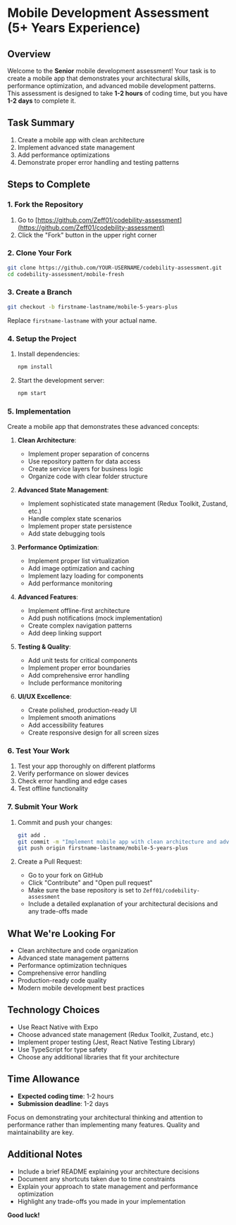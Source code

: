 # Mobile Development Assessment (5+ Years Experience)

## Overview

Welcome to the **Senior** mobile development assessment! Your task is to create a mobile app that demonstrates your architectural skills, performance optimization, and advanced mobile development patterns. This assessment is designed to take **1-2 hours** of coding time, but you have **1-2 days** to complete it.

## Task Summary

1. Create a mobile app with clean architecture
2. Implement advanced state management
3. Add performance optimizations
4. Demonstrate proper error handling and testing patterns

## Steps to Complete

### 1. Fork the Repository

1. Go to [https://github.com/Zeff01/codebility-assessment](https://github.com/Zeff01/codebility-assessment)
2. Click the "Fork" button in the upper right corner

### 2. Clone Your Fork

```bash
git clone https://github.com/YOUR-USERNAME/codebility-assessment.git
cd codebility-assessment/mobile-fresh
```

### 3. Create a Branch

```bash
git checkout -b firstname-lastname/mobile-5-years-plus
```

Replace `firstname-lastname` with your actual name.

### 4. Setup the Project

1. Install dependencies:
   ```bash
   npm install
   ```

2. Start the development server:
   ```bash
   npm start
   ```

### 5. Implementation

Create a mobile app that demonstrates these advanced concepts:

1. **Clean Architecture**:
   - Implement proper separation of concerns
   - Use repository pattern for data access
   - Create service layers for business logic
   - Organize code with clear folder structure

2. **Advanced State Management**:
   - Implement sophisticated state management (Redux Toolkit, Zustand, etc.)
   - Handle complex state scenarios
   - Implement proper state persistence
   - Add state debugging tools

3. **Performance Optimization**:
   - Implement proper list virtualization
   - Add image optimization and caching
   - Implement lazy loading for components
   - Add performance monitoring

4. **Advanced Features**:
   - Implement offline-first architecture
   - Add push notifications (mock implementation)
   - Create complex navigation patterns
   - Add deep linking support

5. **Testing & Quality**:
   - Add unit tests for critical components
   - Implement proper error boundaries
   - Add comprehensive error handling
   - Include performance monitoring

6. **UI/UX Excellence**:
   - Create polished, production-ready UI
   - Implement smooth animations
   - Add accessibility features
   - Create responsive design for all screen sizes

### 6. Test Your Work

1. Test your app thoroughly on different platforms
2. Verify performance on slower devices
3. Check error handling and edge cases
4. Test offline functionality

### 7. Submit Your Work

1. Commit and push your changes:

   ```bash
   git add .
   git commit -m "Implement mobile app with clean architecture and advanced features"
   git push origin firstname-lastname/mobile-5-years-plus
   ```

2. Create a Pull Request:
   - Go to your fork on GitHub
   - Click "Contribute" and "Open pull request"
   - Make sure the base repository is set to `Zeff01/codebility-assessment`
   - Include a detailed explanation of your architectural decisions and any trade-offs made

## What We're Looking For

- Clean architecture and code organization
- Advanced state management patterns
- Performance optimization techniques
- Comprehensive error handling
- Production-ready code quality
- Modern mobile development best practices

## Technology Choices

- Use React Native with Expo
- Choose advanced state management (Redux Toolkit, Zustand, etc.)
- Implement proper testing (Jest, React Native Testing Library)
- Use TypeScript for type safety
- Choose any additional libraries that fit your architecture

## Time Allowance

- **Expected coding time**: 1-2 hours
- **Submission deadline**: 1-2 days

Focus on demonstrating your architectural thinking and attention to performance rather than implementing many features. Quality and maintainability are key.

## Additional Notes

- Include a brief README explaining your architecture decisions
- Document any shortcuts taken due to time constraints
- Explain your approach to state management and performance optimization
- Highlight any trade-offs you made in your implementation

**Good luck!** 